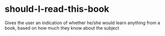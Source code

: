 # should-I-read-this-book
Gives the user an indication of whether he/she would learn anything from a book, based on how much they know about the subject
